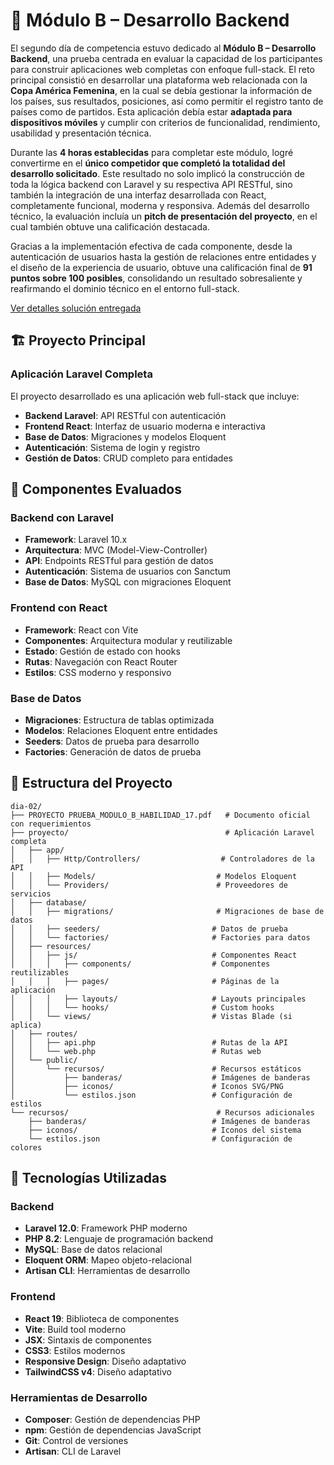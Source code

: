 # 🎯 Módulo B – Desarrollo Backend

El segundo día de competencia estuvo dedicado al **Módulo B – Desarrollo Backend**, una prueba centrada en evaluar la capacidad de los participantes para construir aplicaciones web completas con enfoque full-stack. El reto principal consistió en desarrollar una plataforma web relacionada con la **Copa América Femenina**, en la cual se debía gestionar la información de los países, sus resultados, posiciones, así como permitir el registro tanto de países como de partidos. Esta aplicación debía estar **adaptada para dispositivos móviles** y cumplir con criterios de funcionalidad, rendimiento, usabilidad y presentación técnica.

Durante las **4 horas establecidas** para completar este módulo, logré convertirme en el **único competidor que completó la totalidad del desarrollo solicitado**. Este resultado no solo implicó la construcción de toda la lógica backend con Laravel y su respectiva API RESTful, sino también la integración de una interfaz desarrollada con React, completamente funcional, moderna y responsiva. Además del desarrollo técnico, la evaluación incluía un **pitch de presentación del proyecto**, en el cual también obtuve una calificación destacada.

Gracias a la implementación efectiva de cada componente, desde la autenticación de usuarios hasta la gestión de relaciones entre entidades y el diseño de la experiencia de usuario, obtuve una calificación final de **91 puntos sobre 100 posibles**, consolidando un resultado sobresaliente y reafirmando el dominio técnico en el entorno full-stack.

[Ver detalles solución entregada](./proyecto/README.md)

## 🏗️ Proyecto Principal

### Aplicación Laravel Completa

El proyecto desarrollado es una aplicación web full-stack que incluye:

-   **Backend Laravel**: API RESTful con autenticación
-   **Frontend React**: Interfaz de usuario moderna e interactiva
-   **Base de Datos**: Migraciones y modelos Eloquent
-   **Autenticación**: Sistema de login y registro
-   **Gestión de Datos**: CRUD completo para entidades

## 🎯 Componentes Evaluados

### Backend con Laravel

-   **Framework**: Laravel 10.x
-   **Arquitectura**: MVC (Model-View-Controller)
-   **API**: Endpoints RESTful para gestión de datos
-   **Autenticación**: Sistema de usuarios con Sanctum
-   **Base de Datos**: MySQL con migraciones Eloquent

### Frontend con React

-   **Framework**: React con Vite
-   **Componentes**: Arquitectura modular y reutilizable
-   **Estado**: Gestión de estado con hooks
-   **Rutas**: Navegación con React Router
-   **Estilos**: CSS moderno y responsivo

### Base de Datos

-   **Migraciones**: Estructura de tablas optimizada
-   **Modelos**: Relaciones Eloquent entre entidades
-   **Seeders**: Datos de prueba para desarrollo
-   **Factories**: Generación de datos de prueba

## 📁 Estructura del Proyecto

```
dia-02/
├── PROYECTO PRUEBA_MODULO_B_HABILIDAD_17.pdf   # Documento oficial con requerimientos
├── proyecto/                                   # Aplicación Laravel completa
│   ├── app/
│   │   ├── Http/Controllers/                  # Controladores de la API
│   │   ├── Models/                           # Modelos Eloquent
│   │   └── Providers/                        # Proveedores de servicios
│   ├── database/
│   │   ├── migrations/                       # Migraciones de base de datos
│   │   ├── seeders/                         # Datos de prueba
│   │   └── factories/                       # Factories para datos
│   ├── resources/
│   │   ├── js/                              # Componentes React
│   │   │   ├── components/                  # Componentes reutilizables
│   │   │   ├── pages/                       # Páginas de la aplicación
│   │   │   ├── layouts/                     # Layouts principales
│   │   │   └── hooks/                       # Custom hooks
│   │   └── views/                           # Vistas Blade (si aplica)
│   ├── routes/
│   │   ├── api.php                          # Rutas de la API
│   │   └── web.php                          # Rutas web
│   └── public/
│       └── recursos/                        # Recursos estáticos
│           ├── banderas/                    # Imágenes de banderas
│           ├── iconos/                      # Iconos SVG/PNG
│           └── estilos.json                 # Configuración de estilos
└── recursos/                                 # Recursos adicionales
    ├── banderas/                            # Imágenes de banderas
    ├── iconos/                              # Iconos del sistema
    └── estilos.json                         # Configuración de colores
```

## 🚀 Tecnologías Utilizadas

### Backend

-   **Laravel 12.0**: Framework PHP moderno
-   **PHP 8.2**: Lenguaje de programación backend
-   **MySQL**: Base de datos relacional
-   **Eloquent ORM**: Mapeo objeto-relacional
-   **Artisan CLI**: Herramientas de desarrollo

### Frontend

-   **React 19**: Biblioteca de componentes
-   **Vite**: Build tool moderno
-   **JSX**: Sintaxis de componentes
-   **CSS3**: Estilos modernos
-   **Responsive Design**: Diseño adaptativo
-   **TailwindCSS v4**: Diseño adaptativo

### Herramientas de Desarrollo

-   **Composer**: Gestión de dependencias PHP
-   **npm**: Gestión de dependencias JavaScript
-   **Git**: Control de versiones
-   **Artisan**: CLI de Laravel
